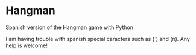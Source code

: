 # Hangman
Spanish version of the Hangman game with Python

I am having trouble with spanish special caracters such as (´) and (ñ). Any help is welcome!
